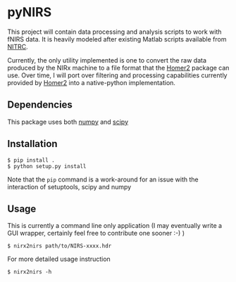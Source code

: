 # pyNIRS

This project will contain data processing and analysis scripts to work with fNIRS data. It is heavily modeled after existing Matlab scripts available from [NITRC].

Currently, the only utility implemented is one to convert the raw data
produced by the NIRx machine to a file format that the [Homer2] package
can use. Over time, I will port over filtering and processing capabilities currently provided by [Homer2] into a native-python implementation.

[NITRC]: https://www.nitrc.org/
[Homer2]: https://www.nitrc.org/projects/homer2

## Dependencies

This package uses both [numpy] and [scipy]

[numpy]: http://www.numpy.org/
[scipy]: https://www.scipy.org/

## Installation

~~~~
$ pip install .
$ python setup.py install
~~~~

Note that the `pip` command is a work-around for an issue with the interaction of setuptools, scipy and numpy

## Usage

This is currently a command line only application (I may eventually write a GUI wrapper, certainly feel free to contribute one sooner :-) )

~~~~
$ nirx2nirs path/to/NIRS-xxxx.hdr
~~~~

For more detailed usage instruction

~~~~
$ nirx2nirs -h
~~~~
